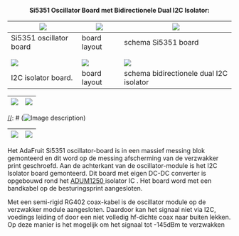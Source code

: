 [//]: # (MarkDown format documentation: https://guides.github.com/pdfs/markdown-cheatsheet-online.pdf)
[//]: # (2 Tables with 3_columns/5_lines and 2_columns/1_line)

<b> <p align="center"> Si5351 Oscillator Board met  Bidirectionele Dual I2C Isolator:</p></b>

<img src="https://github.com/costonisp/DEC-meetzender-test/blob/master/documentation/Si5351+interface/ada5351.jpg"> | <a href="https://github.com/costonisp/DEC-meetzender-test/blob/master/documentation/Si5351+interface/AdaSi5351Brd.pdf"><img src="https://github.com/costonisp/DEC-meetzender-test/blob/master/documentation/Si5351+interface/AdaSi5351BrdTN.jpg"></a> | <a href="https://github.com/costonisp/DEC-meetzender-test/blob/master/documentation/Si5351+interface/AdaSi5351Sch.pdf"><img src="https://github.com/costonisp/DEC-meetzender-test/blob/master/documentation/Si5351+interface/AdaSi5351SchTN.jpg"></a>
----------------------------------- | --- | -----------------------------------------
 Si5351 oscillator board | board layout | schema Si5351 board
 |  | 
 |  | 
 <img src="https://github.com/costonisp/DEC-meetzender-test/blob/master/documentation/Si5351+interface/I2CisolatorTN.jpg"> | <a href="https://github.com/costonisp/DEC-meetzender-test/blob/master/documentation/Si5351+interface/BidirectionalDualI2CIsolatorBrd.pdf"><img src="https://github.com/costonisp/DEC-meetzender-test/blob/master/documentation/Si5351+interface/BidirectionalDualI2CIsolatorBrdTN.jpg"> | <a href="https://github.com/costonisp/DEC-meetzender-test/blob/master/documentation/Si5351+interface/BidirectionalDualI2CIsolatorSch.pdf"><img src="https://github.com/costonisp/DEC-meetzender-test/blob/master/documentation/Si5351+interface/BidirectionalDualI2CIsolatorSchTN.jpg">
I2C isolator board.  | board layout | schema bidirectionele dual I2C isolator
<p></p>

<img src="https://github.com/costonisp/DEC-meetzender-test/blob/master/documentation/Si5351+interface/OscillatorBlockATN.jpg"> | <img src="https://github.com/costonisp/DEC-meetzender-test/blob/master/documentation/Si5351+interface/OscillatorBlockBTN.jpg">
------------------------------- | -------------------------------------

[//]: # (![Image description](link-to-image))

<img src="https://github.com/costonisp/DEC-meetzender-test/blob/master/documentation/Si5351+interface/OscillatorBlockATN.jpg"> | <img src="https://github.com/costonisp/DEC-meetzender-test/blob/master/documentation/Si5351+interface/OscillatorBlockBTN.jpg">
------------------------------- | -------------------------------------

<p></p>
<p>Het AdaFruit Si5351 oscillator-board is in een massief messing blok gemonteerd en dit word op de messing afscherming van de verzwakker print geschroefd. 
Aan de achterkant van de oscillator-module is het I2C Isolator board gemonteerd. Dit board met eigen DC-DC converter is opgebouwd rond het <a href="https://github.com/costonisp/DEC-meetzender-test/blob/master/documentation/Si5351+interface/ADUM1250_1251.pdf"> ADUM1250 </a> isolator IC . Het board word met een bandkabel op de besturingsprint aangesloten.</p>

<p>Met een semi-rigid RG402 coax-kabel is de oscillator module op de verzwakker module aangesloten.
Daardoor kan het signaal niet via I2C, voedings leiding of door een niet volledig hf-dichte coax naar buiten lekken.
Op deze manier is het mogelijk om het signaal tot -145dBm te verzwakken</p>

[//]: # (This may be the most platform independent comment)
